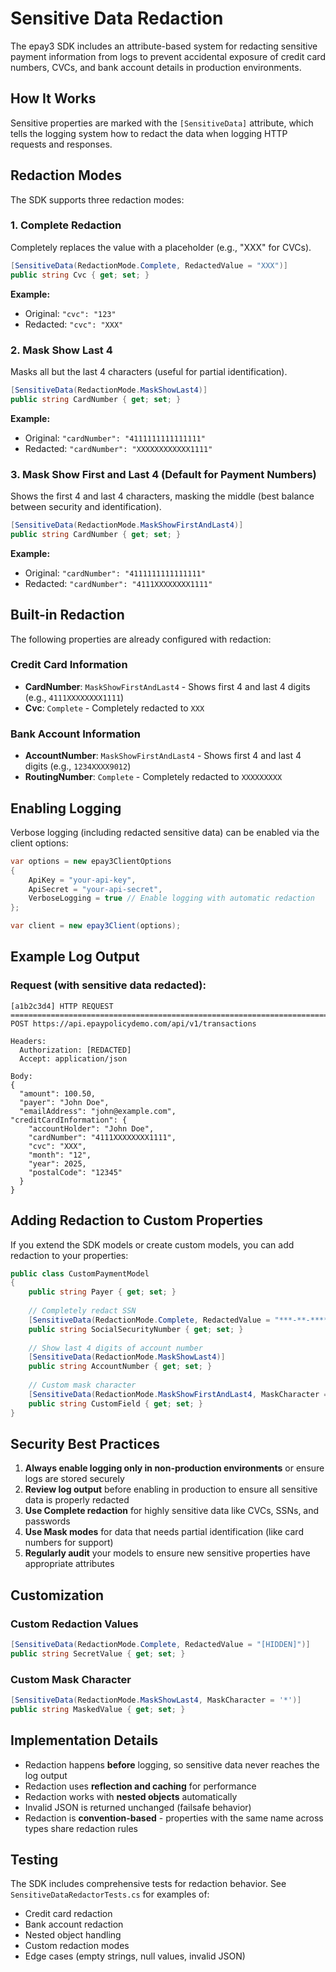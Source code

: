 # Sensitive Data Redaction

The epay3 SDK includes an attribute-based system for redacting sensitive payment information from logs to prevent accidental exposure of credit card numbers, CVCs, and bank account details in production environments.

## How It Works

Sensitive properties are marked with the `[SensitiveData]` attribute, which tells the logging system how to redact the data when logging HTTP requests and responses.

## Redaction Modes

The SDK supports three redaction modes:

### 1. Complete Redaction
Completely replaces the value with a placeholder (e.g., "XXX" for CVCs).

```csharp
[SensitiveData(RedactionMode.Complete, RedactedValue = "XXX")]
public string Cvc { get; set; }
```

**Example:**
- Original: `"cvc": "123"`
- Redacted: `"cvc": "XXX"`

### 2. Mask Show Last 4
Masks all but the last 4 characters (useful for partial identification).

```csharp
[SensitiveData(RedactionMode.MaskShowLast4)]
public string CardNumber { get; set; }
```

**Example:**
- Original: `"cardNumber": "4111111111111111"`
- Redacted: `"cardNumber": "XXXXXXXXXXXX1111"`

### 3. Mask Show First and Last 4 (Default for Payment Numbers)
Shows the first 4 and last 4 characters, masking the middle (best balance between security and identification).

```csharp
[SensitiveData(RedactionMode.MaskShowFirstAndLast4)]
public string CardNumber { get; set; }
```

**Example:**
- Original: `"cardNumber": "4111111111111111"`
- Redacted: `"cardNumber": "4111XXXXXXXX1111"`

## Built-in Redaction

The following properties are already configured with redaction:

### Credit Card Information
- **CardNumber**: `MaskShowFirstAndLast4` - Shows first 4 and last 4 digits (e.g., `4111XXXXXXXX1111`)
- **Cvc**: `Complete` - Completely redacted to `XXX`

### Bank Account Information
- **AccountNumber**: `MaskShowFirstAndLast4` - Shows first 4 and last 4 digits (e.g., `1234XXXX9012`)
- **RoutingNumber**: `Complete` - Completely redacted to `XXXXXXXXX`

## Enabling Logging

Verbose logging (including redacted sensitive data) can be enabled via the client options:

```csharp
var options = new epay3ClientOptions
{
    ApiKey = "your-api-key",
    ApiSecret = "your-api-secret",
    VerboseLogging = true // Enable logging with automatic redaction
};

var client = new epay3Client(options);
```

## Example Log Output

### Request (with sensitive data redacted):
```
[a1b2c3d4] HTTP REQUEST
================================================================================
POST https://api.epaypolicydemo.com/api/v1/transactions

Headers:
  Authorization: [REDACTED]
  Accept: application/json

Body:
{
  "amount": 100.50,
  "payer": "John Doe",
  "emailAddress": "john@example.com",
"creditCardInformation": {
    "accountHolder": "John Doe",
    "cardNumber": "4111XXXXXXXX1111",
    "cvc": "XXX",
    "month": "12",
    "year": 2025,
    "postalCode": "12345"
  }
}
```

## Adding Redaction to Custom Properties

If you extend the SDK models or create custom models, you can add redaction to your properties:

```csharp
public class CustomPaymentModel
{
    public string Payer { get; set; }
  
    // Completely redact SSN
    [SensitiveData(RedactionMode.Complete, RedactedValue = "***-**-****")]
    public string SocialSecurityNumber { get; set; }
    
    // Show last 4 digits of account number
    [SensitiveData(RedactionMode.MaskShowLast4)]
    public string AccountNumber { get; set; }
    
    // Custom mask character
    [SensitiveData(RedactionMode.MaskShowFirstAndLast4, MaskCharacter = '*')]
    public string CustomField { get; set; }
}
```

## Security Best Practices

1. **Always enable logging only in non-production environments** or ensure logs are stored securely
2. **Review log output** before enabling in production to ensure all sensitive data is properly redacted
3. **Use Complete redaction** for highly sensitive data like CVCs, SSNs, and passwords
4. **Use Mask modes** for data that needs partial identification (like card numbers for support)
5. **Regularly audit** your models to ensure new sensitive properties have appropriate attributes

## Customization

### Custom Redaction Values
```csharp
[SensitiveData(RedactionMode.Complete, RedactedValue = "[HIDDEN]")]
public string SecretValue { get; set; }
```

### Custom Mask Character
```csharp
[SensitiveData(RedactionMode.MaskShowLast4, MaskCharacter = '*')]
public string MaskedValue { get; set; }
```

## Implementation Details

- Redaction happens **before** logging, so sensitive data never reaches the log output
- Redaction uses **reflection and caching** for performance
- Redaction works with **nested objects** automatically
- Invalid JSON is returned unchanged (failsafe behavior)
- Redaction is **convention-based** - properties with the same name across types share redaction rules

## Testing

The SDK includes comprehensive tests for redaction behavior. See `SensitiveDataRedactorTests.cs` for examples of:
- Credit card redaction
- Bank account redaction
- Nested object handling
- Custom redaction modes
- Edge cases (empty strings, null values, invalid JSON)
